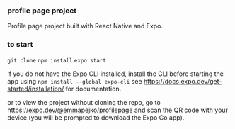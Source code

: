 ### profile page project

Profile page project built with React Native and Expo.

### to start

  `git clone`
  `npm install`
  `expo start`
  
  if you do not have the Expo CLI installed, install the CLI before starting the app using `npm install --global expo-cli`
  see https://docs.expo.dev/get-started/installation/ for documentation.

or to view the project without cloning the repo, go to https://expo.dev/@emmapejko/profilepage and scan the QR code with your device (you will be prompted to download the Expo Go app).
